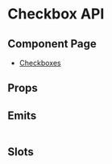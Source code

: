 # Checkbox API

## Component Page
- [Checkboxes](../components/checkboxes)

## Props
<Table name="checkbox" field="props" />

## Emits
<Table name="checkbox" field="emits" />

## Slots
<Table name="checkbox" field="slots" />
